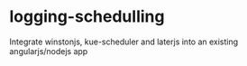 # logging-schedulling
Integrate winstonjs, kue-scheduler and laterjs into an existing angularjs/nodejs app
